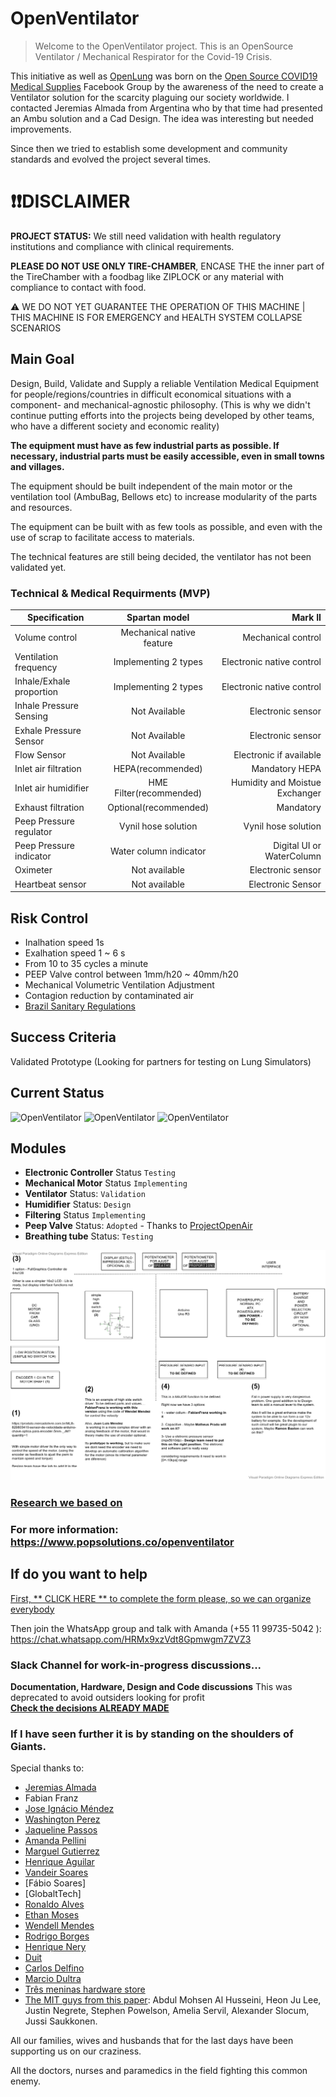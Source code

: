 # OpenVentilator

> Welcome to the OpenVentilator project. This is an OpenSource Ventilator / Mechanical Respirator for the Covid-19 Crisis.

This initiative as well as [OpenLung](https://gitlab.com/open-source-ventilator/OpenLung) was born on the [Open Source COVID19 Medical Supplies](https://web.facebook.com/groups/opensourcecovid19medicalsupplies/) Facebook Group by the awareness of the need to create a Ventilator solution for the scarcity plaguing our society worldwide. I contacted Jeremias Almada from Argentina who by that time had presented an Ambu solution and a Cad Design. The idea was interesting but needed improvements.

Since then we tried to establish some development and community standards and evolved the project several times.

# :heavy_exclamation_mark::heavy_exclamation_mark:DISCLAIMER 
**PROJECT STATUS:** We still need validation with health regulatory institutions and compliance with clinical requirements.

**PLEASE DO NOT USE ONLY TIRE-CHAMBER**, ENCASE THE the inner part of the TireChamber with a foodbag like ZIPLOCK or any material with compliance to contact with food.

:warning: WE DO NOT YET GUARANTEE THE OPERATION OF THIS MACHINE | THIS MACHINE IS FOR EMERGENCY and HEALTH SYSTEM COLLAPSE SCENARIOS



## Main Goal

Design, Build, Validate and Supply a reliable Ventilation Medical Equipment for people/regions/countries in difficult economical situations with a component- and mechanical-agnostic philosophy. (This is why we didn't continue putting efforts into the projects being developed by other teams, who have a different society and economic reality)

**The equipment must have as few industrial parts as possible. If necessary, industrial parts must be easily accessible, even in small towns and villages.**

The equipment should be built independent of the main motor or the ventilation tool (AmbuBag, Bellows etc) to increase modularity of the parts and resources.

The equipment can be built with as few tools as possible, and even with the use of scrap to facilitate access to materials. 

The technical features are still being decided, the ventilator has not been validated yet.

### Technical & Medical Requirments (MVP)

|       Specification         |      Spartan model      |      Mark II                 |
|-----------------------------|:-----------------------:|-----------------------------:|
|Volume control               |Mechanical native feature|Mechanical control            |
|Ventilation frequency        |Implementing 2 types     |Electronic native control     |
|Inhale/Exhale proportion     |Implementing 2 types     |Electronic native control     |
|Inhale Pressure Sensing      |    Not Available        |Electronic sensor             |
|Exhale Pressure Sensor       |    Not Available        |Electronic sensor             |
|Flow Sensor                  |    Not Available        |Electronic if available       |
|Inlet air filtration         | HEPA(recommended)       |Mandatory HEPA                |
|Inlet air humidifier         | HME Filter(recommended) |Humidity and Moistue Exchanger|
|Exhaust filtration           | Optional(recommended)   |Mandatory                     |
|Peep Pressure regulator      | Vynil hose solution     |Vynil hose solution           |
|Peep Pressure indicator      | Water column indicator  |Digital UI or WaterColumn     |
|Oximeter                     | Not available           |Electronic sensor             |   
|Heartbeat sensor             | Not available           |Electronic Sensor             |




## Risk Control
- Inalhation speed 1s
- Exalhation speed 1 ~ 6 s
- From 10 to 35 cycles a minute
- PEEP Valve control between 1mm/h20 ~ 40mm/h20
- Mechanical Volumetric Ventilation Adjustment
- Contagion reduction by contaminated air
- [Brazil Sanitary Regulations](http://www.in.gov.br/en/web/dou/-/resolucao-rdc-n-356-de-23-de-marco-de-2020-249317437?fbclid=IwAR3tQyhVUPMqrTcX5HAW9Tq7MfYLCYCk8IwH2yqnO6RuaKEyzOCC9ImPHMI)

## Success Criteria

Validated Prototype (Looking for partners for testing on Lung Simulators)

## Current Status

<p float="left">
	<img src="https://www.popsolutions.co/web/image/64981/open%20respirator%20v1.11.jpg" alt="OpenVentilator" height="200">
	<img src="https://www.popsolutions.co/web/image/64982/open%20respirator%20v1.12.jpg" alt="OpenVentilator" height="200">
	<img src="https://www.popsolutions.co/web/image/64987/open%20respirator%20v1.17.jpg" alt="OpenVentilator" height="200">
</p>

## Modules 

- **Electronic Controller** Status `Testing`
- **Mechanical Motor** Status `Implementing`
- **Ventilator** Status:  `Validation`
- **Humidifier**  Status:  `Design`
- **Filtering** Status `Implementing`
- **Peep Valve** Status:  `Adopted` - Thanks to [ProjectOpenAir](https://www.youtube.com/watch?v=HEfCRcew_pk)
- **Breathing tube** Status:  `Testing`
​

![Software Hardware overview](07_Software/OpenVentilator25_03.png)

### [Research we based on](https://github.com/popsolutions/openventilator/tree/folder-structure/00_Documentation/Research)

### For more information: https://www.popsolutions.co/openventilator


## If do you want to help

[First, ** CLICK HERE ** to complete the form please, so we can organize everybody](https://forms.gle/1h19khkxExsEmvPE6) 

Then join the WhatsApp group and talk with Amanda (+55 11 99735-5042 ): https://chat.whatsapp.com/HRMx9xzVdt8Gpmwgm7ZVZ3

### Slack Channel for work-in-progress discussions...

**Documentation, Hardware, Design and Code discussions** This was deprecated to avoid outsiders looking for profit</br>
[**Check the decisions ALREADY MADE**](https://openventilator-c-19.slack.com/archives/C010KFG8MUP)

### If I have seen further it is by standing on the shoulders of Giants.

Special thanks to:
 - [Jeremias Almada](https://www.linkedin.com/in/almada-jerem%C3%ADas-43888680)
 - Fabian Franz
 - [Jose Ignácio Méndez](https://www.linkedin.com/in/jos%C3%A9-ignacio-m%C3%A9ndez-0ba3ab53/)
 - [Washington Perez](https://www.linkedin.com/in/washingtonperez/) 
 - [Jaqueline Passos](https://www.linkedin.com/in/jaquelinepassos/)
 - [Amanda Pellini](https://www.linkedin.com/in/amanda-cristina-maciel-pellini-9177226a/)
 - [Marguel Gutierrez](https://www.linkedin.com/in/marguelgtz/)
 - [Henrique Aguilar](https://www.linkedin.com/in/henriaguilar/)
 - [Vandeir Soares](https://www.facebook.com/vandeir.soares.7)
 - [Fábio Soares]
 - [GlobaltTech]
 - [Ronaldo Alves](https://www.linkedin.com/in/ronaldoalves10/)
 - [Ethan Moses](https://www.cameradactyl.com/)
 - [Wendell Mendes](https://www.linkedin.com/in/1endell)
 - [Rodrigo Borges](http://linkedin.com/in/rborges111)
 - [Henrique Nery](https://www.linkedin.com/in/henrique-nery-650216a2/) 
 - [Duit](https://www.duit.com.br/)
 - [Carlos Delfino](https://github.com/CarlosDelfino)
 - [Marcio Dultra](https://www.linkedin.com/in/marciodultra)
 - [Três meninas hardware store](https://www.google.com/maps/place/Casa+das+3+Meninas/@-23.5391312,-46.6524764,19.5z/data=!4m5!3m4!1s0x0:0x377232460c40d90d!8m2!3d-23.5391706!4d-46.6524278)
 - [The MIT guys from this paper](https://web.mit.edu/2.75/projects/DMD_2010_Al_Husseini.pdf): Abdul Mohsen Al Husseini, Heon Ju Lee, Justin Negrete, Stephen Powelson, Amelia Servil, Alexander Slocum, Jussi Saukkonen. 

All our families, wives and husbands that for the last days have been supporting us on our craziness.

All the doctors, nurses and paramedics in the field fighting this common enemy.
